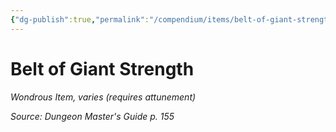 ```yaml
---
{"dg-publish":true,"permalink":"/compendium/items/belt-of-giant-strength/","tags":["compendium/src/5e/dmg","item/attunement/required","item/rarity/varies","item/wondrous"]}
---
```


# Belt of Giant Strength
*Wondrous Item, varies (requires attunement)*  


*Source: Dungeon Master's Guide p. 155*